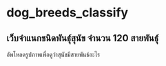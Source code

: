 # dog_breeds_classify
## เว็บจำแนกชนิดพันธุ์สุนัข จำนวน 120 สายพันธุ์

อัพโหลดรูปภาพเพื่อดูว่าสุนัขมีสายพันธ์อะไร
